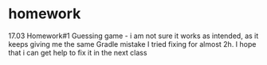 # homework
17.03 Homework#1 Guessing game - i am not sure it works as intended, as it keeps giving me the same Gradle mistake I tried fixing for almost 2h. I hope that i can get help to fix it in the next class 
